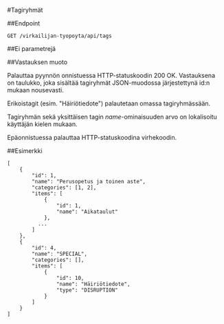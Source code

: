 #Tagiryhmät

##Endpoint

`GET /virkailijan-tyopoyta/api/tags`

##Ei parametrejä

##Vastauksen muoto

Palauttaa pyynnön onnistuessa HTTP-statuskoodin 200 OK. Vastauksena on
taulukko, joka sisältää tagiryhmät JSON-muodossa järjestettynä id:n mukaan nousevasti.

Erikoistagit (esim. "Häiriötiedote") palautetaan omassa tagiryhmässään.

Tagiryhmän sekä yksittäisen tagin *name*-ominaisuuden arvo on lokalisoitu käyttäjän kielen mukaan.

Epäonnistuessa palauttaa HTTP-statuskoodina virhekoodin.

##Esimerkki

```
[
    {
        "id": 1,
        "name": "Perusopetus ja toinen aste",
        "categories": [1, 2],
        "items": [
            {
                "id": 1,
                "name": "Aikataulut"
            },
          ...
        ]    
    },
    {
        "id": 4,
        "name": "SPECIAL",
        "categories": [],
        "items": [
            {
                "id": 10,
                "name": "Häiriötiedote",
                "type": "DISRUPTION"
            }
        ]
    }
]
```
